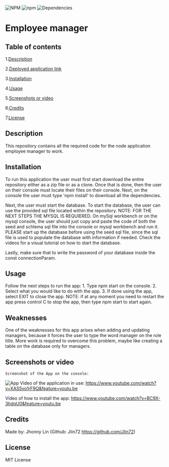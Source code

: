 ![NPM](https://img.shields.io/npm/l/express) ![npm](https://img.shields.io/npm/v/npm) ![Dependencies](https://img.shields.io/badge/dependencies-up%20to%20date-green)

# Employee manager
## Table of contents
  1.[Description](#Description)

  2.[Deployed application link](#Deployed-application-link)

  3.[Installation](#Installation)

  4.[Usage](#Usage)

  5.[Screenshots or video](#Screenshots-or-video)

  6.[Credits](#Credits)

  7.[License](#License)
## Description 
  This repository contains all the required code for the node application employee manager to work.
## Installation
  To run this application the user must first start download the entire repository either as a zip file or as a clone. Once that is done, then the user on their console must locate their files on their console. Next, on the console the user must type 'npm install' to download all the dependencies.

  Next, the user must start the database. To start the database, the user can use the provided sql file located within the repository. NOTE: FOR THE NEXT STEPS THE MYSQL IS REQUIERED. On mySql workbench or on the mysql console, the user should just copy and paste the code of both the seed and schlema sql file into the console or mysql workbench and run it. PLEASE start up the database before using the seed sql file, since the sql file is used to populate the database with information if needed. Check the videos for a visual tutorial on how to start the database.
  
  Lastly, make sure that to write the password of your database inside the const connectionParam.
## Usage
  Follow the next steps to run the app:
    1. Type npm start on the console.
    2. Select what you would like to do with the app.
    3. If done using the app, select EXIT to close the app.
    NOTE: if at any moment you need to restart the app press control C to stop the app, then type npm start to start again.
## Weaknesses
  One of the weaknesses for this app arises when adding and updating managers, because it forces the user to type the word manager on the role title. More work is required to overcome this problem, maybe like creating a table on the database only for managers.
## Screenshots or video
    Screenshot of the App on the console:
  ![App](https://i.imgur.com/E0BpFIF.png)
  Video of the application in use: https://www.youtube.com/watch?v=XAS5vo1rF9Q&feature=youtu.be
  
  Video of how to install the app: https://www.youtube.com/watch?v=BC9X-3hdqU0&feature=youtu.be
## Credits
  Made by: Jhonny Lin (Github: Jlin72 https://github.com/Jlin72)
## License
  MIT License
